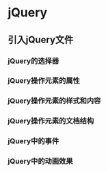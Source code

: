 # jQuery
## 引入jQuery文件
### jQuery的选择器
### jQuery操作元素的属性
### jQuery操作元素的样式和内容
### jQuery操作元素的文档结构
### jQuery中的事件
### jQuery中的动画效果